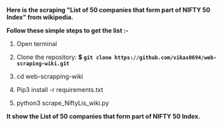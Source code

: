 **Here is the scraping "List of 50 companies that form part of NIFTY 50 Index" from wikipedia.**

**Follow these simple steps to get the list :-**

1. Open terminal
2. Clone the repository:
    **$ `git clone https://github.com/vikas0694/web-scraping-wiki.git`**
    
3. cd web-scrapping-wiki
4. Pip3 install -r requirements.txt
5. python3 scrape_NiftyLis_wiki.py

**It show the List of 50 companies that form part of NIFTY 50 Index.**
